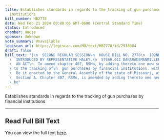 ```yaml
---
title: Establishes standards in regards to the tracking of gun purchases by financial
  institutions
bill_number: HB2778
date: Wed Feb 21 2024 00:00:00 GMT-0600 (Central Standard Time)
status: Introduced
chamber: House
sponsor: Unknown
vote_summary: Unavailable
legiscan_url: https://legiscan.com/MO/text/HB2778/id/2938084
draft: false
bill_text: "|\n  SECOND REGULAR SESSION\n  HOUSE BILL NO. 2778\n  102ND GENERAL ASSEMBLY\n\
  \  INTRODUCED BY REPRESENTATIVE HALEY.\n  5766H.01I DANARADEMANMILLER,ChiefClerk\n\
  \  AN ACT\n  To amend chapter 407, RSMo, by adding thereto one new section relating\
  \ to the tracking of\n  gun purchases by financial institutions, with penalty provisions.\n\
  \  Be it enacted by the General Assembly of the state of Missouri, as follows:\n\
  \  Section A. Chapter 407, RSMo, is amended by adding thereto one new section, to\
  \ be"
---
```

Establishes standards in regards to the tracking of gun purchases by financial institutions

---

## Read Full Bill Text

You can view the full text [here](https://legiscan.com/MO/text/HB2778/id/2938084).
